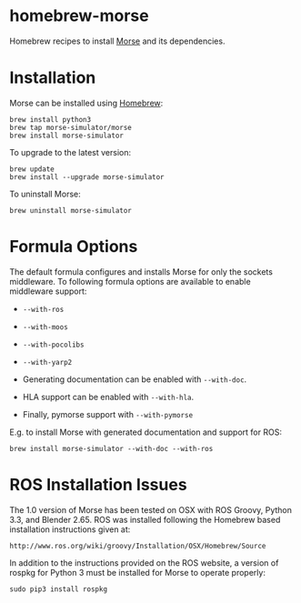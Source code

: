homebrew-morse
==============

Homebrew recipes to install [Morse](http://morse.openrobots.org) and its
dependencies.

# Installation

Morse can be installed using [Homebrew](http://brew.sh):

    brew install python3
    brew tap morse-simulator/morse
    brew install morse-simulator

To upgrade to the latest version:

    brew update
    brew install --upgrade morse-simulator

To uninstall Morse:

    brew uninstall morse-simulator

# Formula Options

The default formula configures and installs Morse for only the sockets
middleware. To following formula options are available to enable middleware
support:

* `--with-ros`
* `--with-moos`
* `--with-pocolibs`
* `--with-yarp2`

* Generating documentation can be enabled with `--with-doc`.
* HLA support can be enabled with `--with-hla`.
* Finally, pymorse support with `--with-pymorse`

E.g. to  install Morse with generated documentation and support for ROS:

    brew install morse-simulator --with-doc --with-ros

# ROS Installation Issues

The 1.0 version of Morse has been tested on OSX with ROS Groovy, Python 3.3,
and Blender 2.65. ROS was installed following the Homebrew based installation
instructions given at:

    http://www.ros.org/wiki/groovy/Installation/OSX/Homebrew/Source

In addition to the instructions provided on the ROS website, a version of
rospkg for Python 3 must be installed for Morse to operate properly:

    sudo pip3 install rospkg

